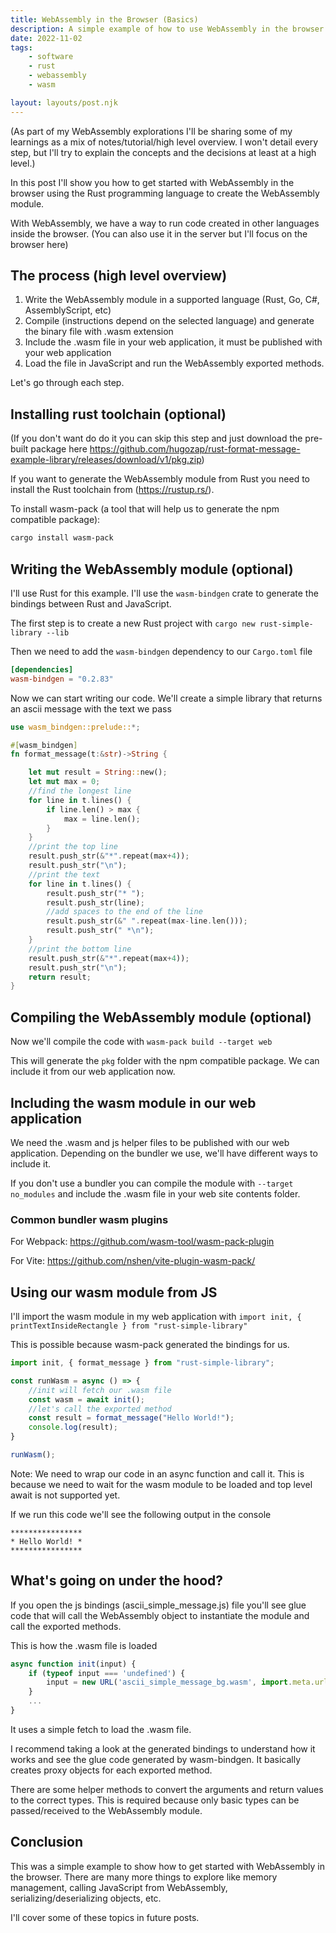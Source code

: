 ```yaml
---
title: WebAssembly in the Browser (Basics)
description: A simple example of how to use WebAssembly in the browser and what the toolchain looks like.
date: 2022-11-02
tags:
    - software
    - rust
    - webassembly
    - wasm

layout: layouts/post.njk
---
```



(As part of my WebAssembly explorations I'll be sharing some of my learnings as a mix of notes/tutorial/high level overview.
I won't detail every step, but I'll try to explain the concepts and the decisions at least at a high level.)

In this post I'll show you how to get started with WebAssembly in the browser using the Rust programming language to create the WebAssembly module. 

With WebAssembly, we have a way to run code created in other languages inside the browser. (You can also use it in the server but I'll focus on the browser here)

## The process (high level overview)

1. Write the WebAssembly module in a supported language (Rust, Go, C#, AssemblyScript, etc)
2. Compile (instructions depend on the selected language) and generate the binary file with .wasm extension
3. Include the .wasm file in your web application, it must be published with your web application
4. Load the file in JavaScript and run the WebAssembly exported methods.

Let's go through each step.

## Installing rust toolchain (optional)

(If you don't want do do it you can skip this step and just download the pre-built package here https://github.com/hugozap/rust-format-message-example-library/releases/download/v1/pkg.zip)

If you want to generate the WebAssembly module from Rust you need to install the Rust toolchain from (https://rustup.rs/). 

To install wasm-pack (a tool that will help us to generate the npm compatible package):

```bash
cargo install wasm-pack
```

## Writing the WebAssembly module (optional)


I'll use Rust for this example. I'll use the `wasm-bindgen` crate to generate the bindings between Rust and JavaScript.

The first step is to create a new Rust project with `cargo new rust-simple-library --lib`

Then we need to add the `wasm-bindgen` dependency to our `Cargo.toml` file

```toml
[dependencies]
wasm-bindgen = "0.2.83"
```

Now we can start writing our code. We'll create a simple library that returns an ascii message with the text we pass

```rust
use wasm_bindgen::prelude::*;

#[wasm_bindgen]
fn format_message(t:&str)->String {

    let mut result = String::new();
    let mut max = 0;
    //find the longest line
    for line in t.lines() {
        if line.len() > max {
            max = line.len();
        }
    }
    //print the top line
    result.push_str(&"*".repeat(max+4));
    result.push_str("\n");
    //print the text
    for line in t.lines() {
        result.push_str("* ");
        result.push_str(line);
        //add spaces to the end of the line
        result.push_str(&" ".repeat(max-line.len()));
        result.push_str(" *\n");
    }
    //print the bottom line
    result.push_str(&"*".repeat(max+4));
    result.push_str("\n");
    return result;
}
```

## Compiling the WebAssembly module (optional)

Now we'll compile the code with `wasm-pack build --target web`

This will generate the `pkg` folder with the npm compatible package. We can include it from our web application now.


## Including the wasm module in our web application

We need the .wasm and js helper files to be published with our web application. Depending on the bundler we use, we'll have different ways to include it.

If you don't use a bundler you can compile the module with `--target no_modules` and include the .wasm file in your web site contents folder.

### Common bundler wasm plugins

For Webpack:
https://github.com/wasm-tool/wasm-pack-plugin

For Vite:
https://github.com/nshen/vite-plugin-wasm-pack/


## Using our wasm module from JS

I'll import the wasm module in my web application with `import init, { printTextInsideRectangle } from "rust-simple-library"`

This is possible because wasm-pack generated the bindings for us.

```js
import init, { format_message } from "rust-simple-library";

const runWasm = async () => {
    //init will fetch our .wasm file
    const wasm = await init();
    //let's call the exported method
    const result = format_message("Hello World!");
    console.log(result);
}

runWasm();
```

Note: We need to wrap our code in an async function and call it. This is because we need to wait for the wasm module to be loaded and top level await is not supported yet.

If we run this code we'll see the following output in the console

```
****************
* Hello World! *
****************
```

## What's going on under the hood?

If you open the js bindings (ascii_simple_message.js) file you'll see glue code that will call the WebAssembly object to instantiate the module and call the exported methods.

This is how the .wasm file is loaded

```js
async function init(input) {
    if (typeof input === 'undefined') {
        input = new URL('ascii_simple_message_bg.wasm', import.meta.url);
    }
    ...
}
```
It uses a simple fetch to load the .wasm file.

I recommend taking a look at the generated bindings to understand how it works and see the glue code generated by wasm-bindgen. It basically creates proxy objects for each exported method.

There are some helper methods to convert the arguments and return values to the correct types. This is required because only basic types can be passed/received to the WebAssembly module.

## Conclusion

This was a simple example to show how to get started with WebAssembly in the browser. There are many more things to explore like memory management, calling JavaScript from WebAssembly, serializing/deserializing objects, etc. 

I'll cover some of these topics in future posts.